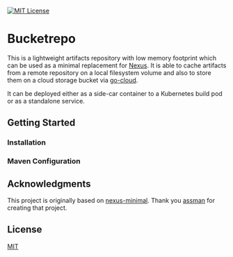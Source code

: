 [![MIT License][license-image]][license-url]

# Bucketrepo

This is a lightweight artifacts repository with low memory footprint which can be used as a minimal replacement for 
[Nexus](https://www.sonatype.com/nexus-repository-sonatype). It is able to cache artifacts from a remote repository
on a local filesystem volume and also to store them on a cloud storage bucket via [go-cloud](https://github.com/google/go-cloud/).

It can be deployed either as a side-car container to a Kubernetes build pod or as a standalone service.

## Getting Started

### Installation 

### Maven Configuration

## Acknowledgments

This project is originally based on [nexus-minimal](https://github.com/atsman/nexus-minimal). Thank you [assman](https://github.com/atsman) for creating that project.


## License

[MIT](LICENSE)

[license-url]: LICENSE

[license-image]: https://img.shields.io/github/license/mashape/apistatus.svg

[capture]: capture.png
